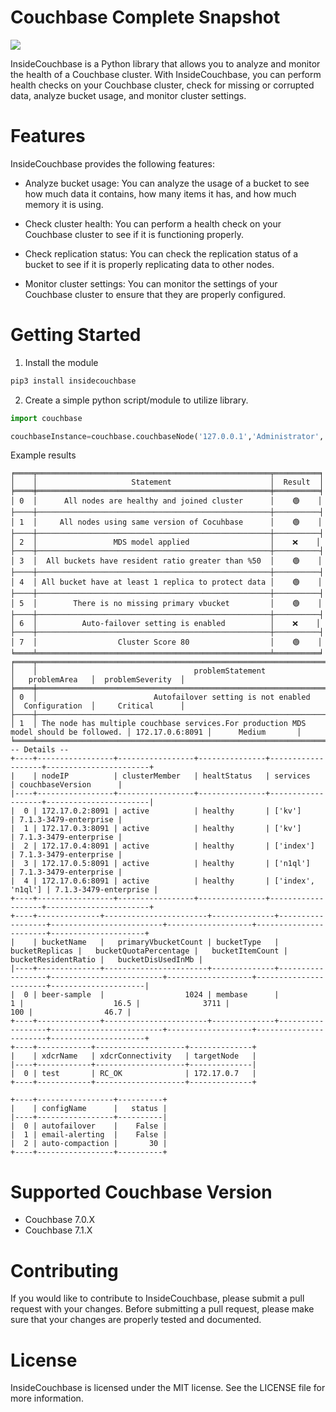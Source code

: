 # Couchbase Complete Snapshot 

![](https://upload.wikimedia.org/wikipedia/commons/6/67/Couchbase%2C_Inc._official_logo.png)

InsideCouchbase is a Python library that allows you to analyze and monitor the health of a Couchbase cluster. With InsideCouchbase, you can perform health checks on your Couchbase cluster, check for missing or corrupted data, analyze bucket usage, and monitor cluster settings.

# Features
InsideCouchbase provides the following features:

- Analyze bucket usage: You can analyze the usage of a bucket to see how much data it contains, how many items it has, and how much memory it is using.

- Check cluster health: You can perform a health check on your Couchbase cluster to see if it is functioning properly.

- Check replication status: You can check the replication status of a bucket to see if it is properly replicating data to other nodes.

- Monitor cluster settings: You can monitor the settings of your Couchbase cluster to ensure that they are properly configured.

# Getting Started

1. Install the module

```bash
pip3 install insidecouchbase
```

2. Create a simple python script/module to utilize library.

```python
import couchbase

couchbaseInstance=couchbase.couchbaseNode('127.0.0.1','Administrator','test123')
```
Example results

```
╒════╤════════════════════════════════════════════════════╤══════════╕
│    │                     Statement                      │  Result  │
╞════╪════════════════════════════════════════════════════╪══════════╡
│ 0  │      All nodes are healthy and joined cluster      │    🟢    │
├────┼────────────────────────────────────────────────────┼──────────┤
│ 1  │     All nodes using same version of Cocuhbase      │    🟢    │
├────┼────────────────────────────────────────────────────┼──────────┤
│ 2  │                 MDS model applied                  │    ❌    │
├────┼────────────────────────────────────────────────────┼──────────┤
│ 3  │  All buckets have resident ratio greater than %50  │    🟢    │
├────┼────────────────────────────────────────────────────┼──────────┤
│ 4  │ All bucket have at least 1 replica to protect data │    🟢    │
├────┼────────────────────────────────────────────────────┼──────────┤
│ 5  │        There is no missing primary vbucket         │    🟢    │
├────┼────────────────────────────────────────────────────┼──────────┤
│ 6  │          Auto-failover setting is enabled          │    ❌    │
├────┼────────────────────────────────────────────────────┼──────────┤
│ 7  │                  Cluster Score 80                  │    🟢    │
╘════╧════════════════════════════════════════════════════╧══════════╛
╒════╤═══════════════════════════════════════════════════════════════════════════════════════╤═════════════════╤═══════════════════╕
│    │                                   problemStatement                                    │   problemArea   │  problemSeverity  │
╞════╪═══════════════════════════════════════════════════════════════════════════════════════╪═════════════════╪═══════════════════╡
│ 0  │                          Autofailover setting is not enabled                          │  Configuration  │     Critical      │
├────┼───────────────────────────────────────────────────────────────────────────────────────┼─────────────────┼───────────────────┤
│ 1  │ The node has multiple couchbase services.For production MDS model should be followed. │ 172.17.0.6:8091 │      Medium       │
╘════╧═══════════════════════════════════════════════════════════════════════════════════════╧═════════════════╧═══════════════════╛
-- Details -- 
+----+-----------------+-----------------+---------------+-------------------+-----------------------+
|    | nodeIP          | clusterMember   | healtStatus   | services          | couchbaseVersion      |
|----+-----------------+-----------------+---------------+-------------------+-----------------------|
|  0 | 172.17.0.2:8091 | active          | healthy       | ['kv']            | 7.1.3-3479-enterprise |
|  1 | 172.17.0.3:8091 | active          | healthy       | ['kv']            | 7.1.3-3479-enterprise |
|  2 | 172.17.0.4:8091 | active          | healthy       | ['index']         | 7.1.3-3479-enterprise |
|  3 | 172.17.0.5:8091 | active          | healthy       | ['n1ql']          | 7.1.3-3479-enterprise |
|  4 | 172.17.0.6:8091 | active          | healthy       | ['index', 'n1ql'] | 7.1.3-3479-enterprise |
+----+-----------------+-----------------+---------------+-------------------+-----------------------+
+----+--------------+-----------------------+--------------+------------------+-------------------------+-------------------+-----------------------+---------------------+
|    | bucketName   |   primaryVbucketCount | bucketType   |   bucketReplicas |   bucketQuotaPercentage |   bucketItemCount |   bucketResidentRatio |   bucketDisUsedInMb |
|----+--------------+-----------------------+--------------+------------------+-------------------------+-------------------+-----------------------+---------------------|
|  0 | beer-sample  |                  1024 | membase      |                1 |                    16.5 |              3711 |                   100 |                46.7 |
+----+--------------+-----------------------+--------------+------------------+-------------------------+-------------------+-----------------------+---------------------+
+----+------------+--------------------+--------------+
|    | xdcrName   | xdcrConnectivity   | targetNode   |
|----+------------+--------------------+--------------|
|  0 | test       | RC_OK              | 172.17.0.7   |
+----+------------+--------------------+--------------+

+----+-----------------+----------+
|    | configName      |   status |
|----+-----------------+----------|
|  0 | autofailover    |    False |
|  1 | email-alerting  |    False |
|  2 | auto-compaction |       30 |
+----+-----------------+----------+

```

# Supported Couchbase Version

- Couchbase 7.0.X
- Couchbase 7.1.X

# Contributing

If you would like to contribute to InsideCouchbase, please submit a pull request with your changes. Before submitting a pull request, please make sure that your changes are properly tested and documented.

# License
InsideCouchbase is licensed under the MIT license. See the LICENSE file for more information.

